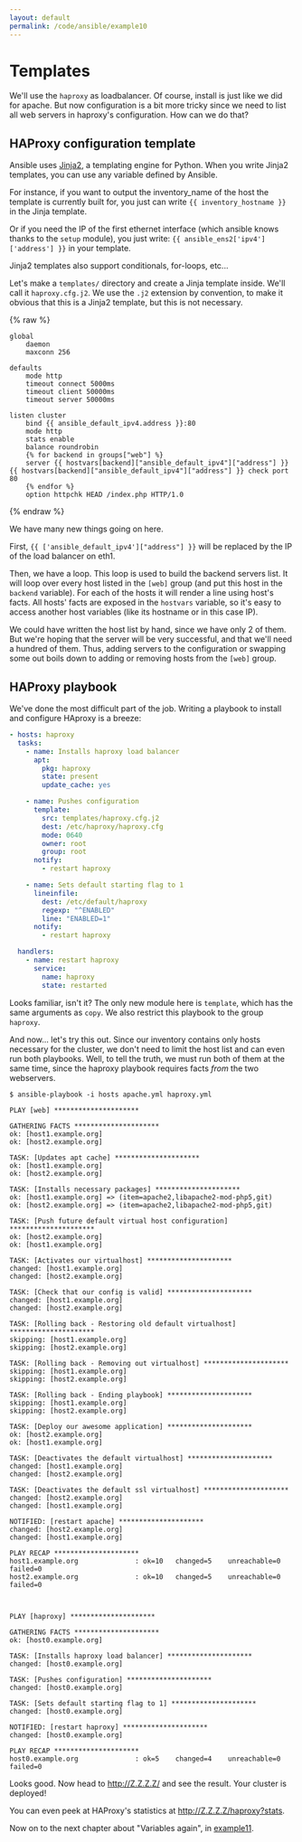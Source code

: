 ```yaml
---
layout: default
permalink: /code/ansible/example10
---
```


# Templates

We'll use the `haproxy` as loadbalancer.
Of course, install is just like we did for apache.
But now configuration is a bit more tricky since we need to list all web servers in haproxy's configuration.
How can we do that?

## HAProxy configuration template

Ansible uses [Jinja2](http://jinja.pocoo.org/docs/), a templating engine for Python.
When you write Jinja2 templates, you can use any variable defined by Ansible.

For instance, if you want to output the inventory_name of the host the template is currently built for, you just can write `{{ inventory_hostname }}` in the Jinja template.

Or if you need the IP of the first ethernet interface (which ansible knows thanks to the `setup` module), you just write: `{{ ansible_ens2['ipv4']['address'] }}` in your template.

Jinja2 templates also support conditionals, for-loops, etc...

Let's make a `templates/` directory and create a Jinja template inside.
We'll call  it `haproxy.cfg.j2`.
We use the `.j2` extension by convention, to make it obvious that this  is a Jinja2 template, but this is not necessary.

{% raw %}
```jinja
global
    daemon
    maxconn 256

defaults
    mode http
    timeout connect 5000ms
    timeout client 50000ms
    timeout server 50000ms

listen cluster
    bind {{ ansible_default_ipv4.address }}:80
    mode http
    stats enable
    balance roundrobin
    {% for backend in groups["web"] %}
    server {{ hostvars[backend]["ansible_default_ipv4"]["address"] }} {{ hostvars[backend]["ansible_default_ipv4"]["address"] }} check port 80
    {% endfor %}
    option httpchk HEAD /index.php HTTP/1.0
```
{% endraw %}

We have many new things going on here.

First, `{{ ['ansible_default_ipv4']["address"] }}` will be replaced by the IP of the load balancer on eth1.

Then, we have a loop.
This loop is used to build the backend servers list.
It will loop over every host listed in the `[web]` group (and put this host in the `backend` variable).
For each of the hosts it will render a line using host's facts.
All hosts' facts are exposed in the `hostvars` variable, so it's easy to access another host variables (like its hostname or in this case IP).

We could have written the host list by hand, since we have only 2 of them.
But we're hoping that the server will be very successful, and that we'll need a hundred of them.
Thus, adding servers to the configuration or swapping some out boils down to adding or removing hosts from the `[web]` group.

## HAProxy playbook

We've done the most difficult part of the job.
Writing a playbook to install and configure HAproxy is a breeze:

```yaml
- hosts: haproxy
  tasks:
    - name: Installs haproxy load balancer
      apt:
        pkg: haproxy
        state: present
        update_cache: yes

    - name: Pushes configuration
      template:
        src: templates/haproxy.cfg.j2
        dest: /etc/haproxy/haproxy.cfg
        mode: 0640
        owner: root
        group: root
      notify:
        - restart haproxy

    - name: Sets default starting flag to 1
      lineinfile:
        dest: /etc/default/haproxy
        regexp: "^ENABLED"
        line: "ENABLED=1"
      notify:
        - restart haproxy

  handlers:
    - name: restart haproxy
      service:
        name: haproxy
        state: restarted
```

Looks familiar, isn't it?
The only new module here is `template`, which has the same arguments as `copy`.
We also restrict this playbook to the group `haproxy`.

And now... let's try this out.
Since our inventory contains only hosts necessary for the cluster, we don't need to limit the host list and can even run both playbooks.
Well, to tell the truth, we must run both of them at the same time, since the haproxy playbook requires facts _from_ the two webservers.

```
$ ansible-playbook -i hosts apache.yml haproxy.yml

PLAY [web] *********************

GATHERING FACTS *********************
ok: [host1.example.org]
ok: [host2.example.org]

TASK: [Updates apt cache] *********************
ok: [host1.example.org]
ok: [host2.example.org]

TASK: [Installs necessary packages] *********************
ok: [host1.example.org] => (item=apache2,libapache2-mod-php5,git)
ok: [host2.example.org] => (item=apache2,libapache2-mod-php5,git)

TASK: [Push future default virtual host configuration] *********************
ok: [host2.example.org]
ok: [host1.example.org]

TASK: [Activates our virtualhost] *********************
changed: [host1.example.org]
changed: [host2.example.org]

TASK: [Check that our config is valid] *********************
changed: [host1.example.org]
changed: [host2.example.org]

TASK: [Rolling back - Restoring old default virtualhost] *********************
skipping: [host1.example.org]
skipping: [host2.example.org]

TASK: [Rolling back - Removing out virtualhost] *********************
skipping: [host1.example.org]
skipping: [host2.example.org]

TASK: [Rolling back - Ending playbook] *********************
skipping: [host1.example.org]
skipping: [host2.example.org]

TASK: [Deploy our awesome application] *********************
ok: [host2.example.org]
ok: [host1.example.org]

TASK: [Deactivates the default virtualhost] *********************
changed: [host1.example.org]
changed: [host2.example.org]

TASK: [Deactivates the default ssl virtualhost] *********************
changed: [host2.example.org]
changed: [host1.example.org]

NOTIFIED: [restart apache] *********************
changed: [host2.example.org]
changed: [host1.example.org]

PLAY RECAP *********************
host1.example.org              : ok=10   changed=5    unreachable=0    failed=0    
host2.example.org              : ok=10   changed=5    unreachable=0    failed=0    



PLAY [haproxy] *********************

GATHERING FACTS *********************
ok: [host0.example.org]

TASK: [Installs haproxy load balancer] *********************
changed: [host0.example.org]

TASK: [Pushes configuration] *********************
changed: [host0.example.org]

TASK: [Sets default starting flag to 1] *********************
changed: [host0.example.org]

NOTIFIED: [restart haproxy] *********************
changed: [host0.example.org]

PLAY RECAP *********************
host0.example.org              : ok=5    changed=4    unreachable=0    failed=0    
```

Looks good.
Now head to http://Z.Z.Z.Z/ and see the result.
Your cluster is deployed!

You can even peek at HAProxy's statistics at http://Z.Z.Z.Z/haproxy?stats.

Now on to the next chapter about "Variables again", in [example11](../example11).
